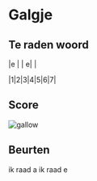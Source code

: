 # Galgje

## Te raden woord

|e | | e| |

|1|2|3|4|5|6|7|

## Score
![gallow](./images/2.png)

## Beurten
ik raad a
ik raad e
